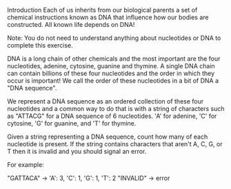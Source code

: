 Introduction
Each of us inherits from our biological parents a set of chemical instructions known as DNA that influence how our bodies are constructed. All known life depends on DNA!

Note: You do not need to understand anything about nucleotides or DNA to complete this exercise.

DNA is a long chain of other chemicals and the most important are the four nucleotides, adenine, cytosine, guanine and thymine. A single DNA chain can contain billions of these four nucleotides and the order in which they occur is important! We call the order of these nucleotides in a bit of DNA a "DNA sequence".

We represent a DNA sequence as an ordered collection of these four nucleotides and a common way to do that is with a string of characters such as "ATTACG" for a DNA sequence of 6 nucleotides. 'A' for adenine, 'C' for cytosine, 'G' for guanine, and 'T' for thymine.

Given a string representing a DNA sequence, count how many of each nucleotide is present. If the string contains characters that aren't A, C, G, or T then it is invalid and you should signal an error.

For example:

"GATTACA" -> 'A': 3, 'C': 1, 'G': 1, 'T': 2
"INVALID" -> error